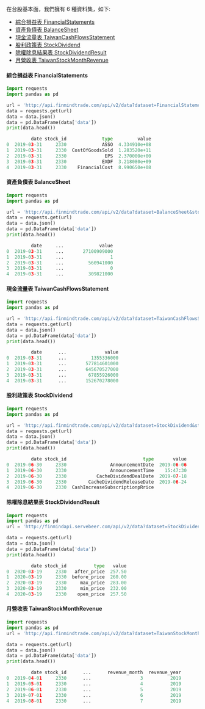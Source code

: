 
在台股基本面，我們擁有 6 種資料集，如下:

- [綜合損益表 FinancialStatements](https://finmind.github.io/tutor/TaiwanMarket/Fundamental/#financialstatements)
- [資產負債表 BalanceSheet](https://finmind.github.io/tutor/TaiwanMarket/Fundamental/#balancesheet)
- [現金流量表 TaiwanCashFlowsStatement](https://finmind.github.io/tutor/TaiwanMarket/Fundamental/#taiwancashflowsstatement)
- [股利政策表 StockDividend](https://finmind.github.io/tutor/TaiwanMarket/Fundamental/#stockdividend)
- [除權除息結果表 StockDividendResult](https://finmind.github.io/tutor/TaiwanMarket/Fundamental/#stockdividendresult)
- [月營收表 TaiwanStockMonthRevenue](https://finmind.github.io/tutor/TaiwanMarket/Fundamental/#taiwanstockmonthrevenue)

#### 綜合損益表 FinancialStatements

```python
import requests
import pandas as pd

url = 'http://api.finmindtrade.com/api/v2/data?dataset=FinancialStatements&stock_id=2330&date=2019-01-01'
data = requests.get(url)
data = data.json()
data = pd.DataFrame(data['data'])
print(data.head())

         date stock_id             type         value
0  2019-03-31     2330             ASSO  4.334910e+08
1  2019-03-31     2330  CostOfGoodsSold  1.283520e+11
2  2019-03-31     2330              EPS  2.370000e+00
3  2019-03-31     2330             EXDF  3.218080e+09
4  2019-03-31     2330    FinancialCost  8.990650e+08
```

#### 資產負債表 BalanceSheet

```python
import requests
import pandas as pd

url = 'http://api.finmindtrade.com/api/v2/data?dataset=BalanceSheet&stock_id=2330&date=2019-01-01'
data = requests.get(url)
data = data.json()
data = pd.DataFrame(data['data'])
print(data.head())

         date     ...             value
0  2019-03-31     ...       27100909000
1  2019-03-31     ...                 1
2  2019-03-31     ...         560941000
3  2019-03-31     ...                 0
4  2019-03-31     ...         309821000
```

#### 現金流量表 TaiwanCashFlowsStatement

```python
import requests
import pandas as pd

url = 'http://api.finmindtrade.com/api/v2/data?dataset=TaiwanCashFlowsStatement&stock_id=2330&date=2019-01-01'
data = requests.get(url)
data = data.json()
data = pd.DataFrame(data['data'])
print(data.head())

         date      ...              value
0  2019-03-31      ...         1355336000
1  2019-03-31      ...       577814601000
2  2019-03-31      ...       645670527000
3  2019-03-31      ...        67855926000
4  2019-03-31      ...       152670278000
```

#### 股利政策表 StockDividend

```python
import requests
import pandas as pd

url = 'http://api.finmindtrade.com/api/v2/data?dataset=StockDividend&stock_id=2330&date=2019-01-01'
data = requests.get(url)
data = data.json()
data = pd.DataFrame(data['data'])
print(data.head())

         date stock_id                            type       value
0  2019-06-30     2330                AnnouncementDate  2019-06-06
1  2019-06-30     2330                AnnouncementTime    15:47:30
2  2019-06-30     2330           CacheDividendDealDate  2019-07-18
3  2019-06-30     2330        CacheDividendReleaseDate  2019-06-24
4  2019-06-30     2330  CashIncreaseSubscriptionpRrice            
```

#### 除權除息結果表 StockDividendResult

```python
import requests
import pandas as pd
url = 'http://finmindapi.servebeer.com/api/v2/data?dataset=StockDividendResult&stock_id=2330&date=2020-01-01'

data = requests.get(url)
data = data.json()
data = pd.DataFrame(data['data'])
print(data.head())

         date stock_id          type   value
0  2020-03-19     2330   after_price  257.50
1  2020-03-19     2330  before_price  260.00
2  2020-03-19     2330     max_price  283.00
3  2020-03-19     2330     min_price  232.00
4  2020-03-19     2330    open_price  257.50
```

#### 月營收表 TaiwanStockMonthRevenue

```python
import requests
import pandas as pd
url = 'http://api.finmindtrade.com/api/v2/data?dataset=TaiwanStockMonthRevenue&stock_id=2330&date=2019-04-01'

data = requests.get(url)
data = data.json()
data = pd.DataFrame(data['data'])
print(data.head())

         date stock_id      ...      revenue_month  revenue_year
0  2019-04-01     2330      ...                  3          2019
1  2019-05-01     2330      ...                  4          2019
2  2019-06-01     2330      ...                  5          2019
3  2019-07-01     2330      ...                  6          2019
4  2019-08-01     2330      ...                  7          2019
```